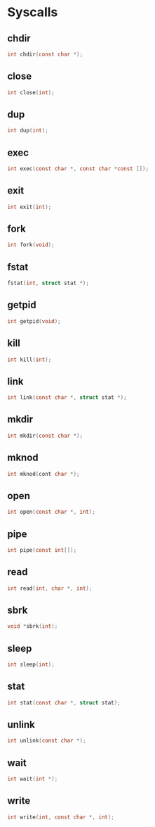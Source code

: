 # Syscalls

## chdir

```c
int chdir(const char *);
```

## close

```c
int close(int);
```

## dup

```c
int dup(int);
```

## exec

```c
int exec(const char *, const char *const []);
```

## exit

```c
int exit(int);
```

## fork

```c
int fork(void);
```

## fstat

```c
fstat(int, struct stat *);
```

## getpid

```c
int getpid(void);
```

## kill

```c
int kill(int);
```

## link

```c
int link(const char *, struct stat *);
```

## mkdir

```c
int mkdir(const char *);
```

## mknod

```c
int mknod(cont char *);
```

## open

```c
int open(const char *, int);
```

## pipe

```c
int pipe(const int[]);
```

## read

```c
int read(int, char *, int);
```
## sbrk

```c
void *sbrk(int);
```
## sleep

```c
int sleep(int);
```

## stat

```c
int stat(const char *, struct stat);
```

## unlink

```c
int unlink(const char *);
```

## wait

```c
int wait(int *);
```

## write

```c
int write(int, const char *, int);
```
